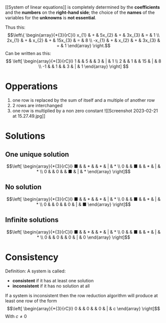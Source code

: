 [[System of linear equations]] is completely determined by the **coefficients** and the **numbers** on the **right-hand side**; the choice of the **names** of the variables for the **unknowns** is **not essential**.

Thus this: 
$$\left\{
\begin{array}{*{3}{rC}l}
    x_{1} & + &  5x_{2} & + & 3x_{3} & = & 1 \\
    2x_{1} & + &  x_{2} & + &  15x_{3} & = &  8 \\
    -x_{1} & + &  x_{2} & + & 3x_{3} & = & 1
\end{array}
\right.$$
Can be written as this:
$$
\left[
\begin{array}{*{3}{rC}l}
    1 &  &  5 &  &  3 & | &  1 \\
    2 &  &  1 &  & 15 & | &  8 \\
    -1 &  & 1 &  &  3 & | &  1 
\end{array}
\right]
$$

# Opperations
1. one row is replaced by the sum of itself and a multiple of another row
2. 2 rows are interchanged
3. one row is multiplied by a non zero constant
![[Screenshot 2023-02-21 at 15.27.49.jpg]]

# Solutions
## One unique solution
$$\left[
\begin{array}{*{3}{rC}l}
    ■ &  & *  &  &  * & | &  * \\
    0 &  &  ■ &  &  * & | &  * \\
    0 &  &  0 &  &  ■ & | &  * 
\end{array}
\right]$$
## No solution
$$\left[
\begin{array}{*{3}{rC}l}
    ■ &  & *  &  &  * & | &  * \\
    0 &  &  ■ &  &  * & | &  * \\
    0 &  &  0 &  &  0 & | &  ■ 
\end{array}
\right]$$
## Infinite solutions
$$\left[
\begin{array}{*{3}{rC}l}
    ■ &  & *  &  &  * & | &  * \\
    0 &  &  ■ &  &  * & | &  * \\
    0 &  &  0 &  &  0 & | &  0 
\end{array}
\right]$$
# Consistency
Definition: 
A system is called: 
* **consistent** if it has at least one solution
* **inconsistent** if it has no solution at all

If a system is inconsistent then the row reduction algorithm will produce at least one row of the form $$\left[
\begin{array}{*{3}{rC}l}
    0 &  &  0 &  &  0 & | &  c 
\end{array}
\right]$$ With $c≠0$

